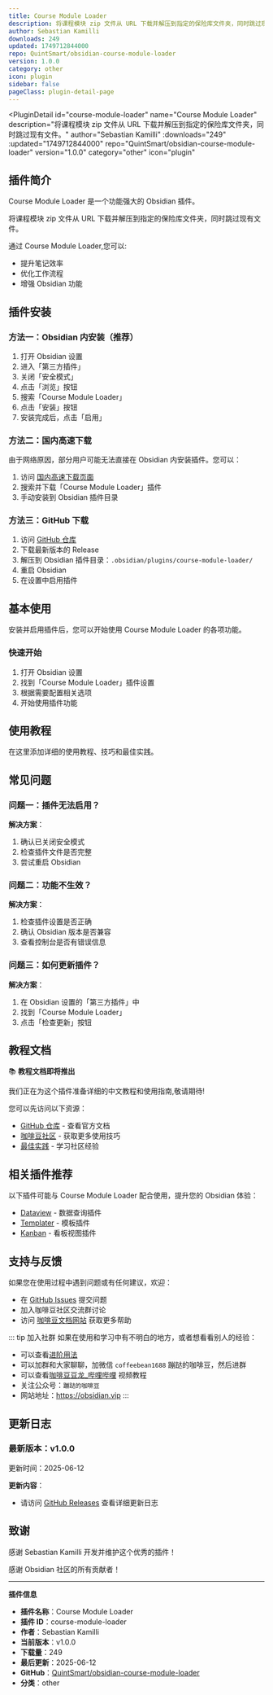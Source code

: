 ```yaml
---
title: Course Module Loader
description: 将课程模块 zip 文件从 URL 下载并解压到指定的保险库文件夹，同时跳过现有文件。
author: Sebastian Kamilli
downloads: 249
updated: 1749712844000
repo: QuintSmart/obsidian-course-module-loader
version: 1.0.0
category: other
icon: plugin
sidebar: false
pageClass: plugin-detail-page
---
```


<PluginDetail
  id="course-module-loader"
  name="Course Module Loader"
  description="将课程模块 zip 文件从 URL 下载并解压到指定的保险库文件夹，同时跳过现有文件。"
  author="Sebastian Kamilli"
  :downloads="249"
  :updated="1749712844000"
  repo="QuintSmart/obsidian-course-module-loader"
  version="1.0.0"
  category="other"
  icon="plugin"
>

<!-- AUTO_GENERATED_START -->
## 插件简介

Course Module Loader 是一个功能强大的 Obsidian 插件。

将课程模块 zip 文件从 URL 下载并解压到指定的保险库文件夹，同时跳过现有文件。

通过 Course Module Loader,您可以:

- 提升笔记效率
- 优化工作流程
- 增强 Obsidian 功能

<!-- AUTO_GENERATED_END -->

<!-- AUTO_GENERATED_START -->
## 插件安装

### 方法一：Obsidian 内安装（推荐）

1. 打开 Obsidian 设置
2. 进入「第三方插件」
3. 关闭「安全模式」
4. 点击「浏览」按钮
5. 搜索「Course Module Loader」
6. 点击「安装」按钮
7. 安装完成后，点击「启用」

### 方法二：国内高速下载

由于网络原因，部分用户可能无法直接在 Obsidian 内安装插件。您可以：

1. 访问 [国内高速下载页面](/zh/documentation/obsidian-plugins-download.html)
2. 搜索并下载「Course Module Loader」插件
3. 手动安装到 Obsidian 插件目录

### 方法三：GitHub 下载

1. 访问 [GitHub 仓库](https://github.com/QuintSmart/obsidian-course-module-loader)
2. 下载最新版本的 Release
3. 解压到 Obsidian 插件目录：`.obsidian/plugins/course-module-loader/`
4. 重启 Obsidian
5. 在设置中启用插件

## 基本使用

安装并启用插件后，您可以开始使用 Course Module Loader 的各项功能。

### 快速开始

1. 打开 Obsidian 设置
2. 找到「Course Module Loader」插件设置
3. 根据需要配置相关选项
4. 开始使用插件功能

<!-- AUTO_GENERATED_END -->

<!-- CUSTOM_CONTENT_START:tutorial -->
## 使用教程

在这里添加详细的使用教程、技巧和最佳实践。

<!-- CUSTOM_CONTENT_END:tutorial -->

<!-- SHARED_CONTENT_START -->
## 常见问题

### 问题一：插件无法启用？

**解决方案**：
1. 确认已关闭安全模式
2. 检查插件文件是否完整
3. 尝试重启 Obsidian

### 问题二：功能不生效？

**解决方案**：
1. 检查插件设置是否正确
2. 确认 Obsidian 版本是否兼容
3. 查看控制台是否有错误信息

### 问题三：如何更新插件？

**解决方案**：
1. 在 Obsidian 设置的「第三方插件」中
2. 找到「Course Module Loader」
3. 点击「检查更新」按钮

## 教程文档

📚 **教程文档即将推出**

我们正在为这个插件准备详细的中文教程和使用指南,敬请期待!

您可以先访问以下资源：
- [GitHub 仓库](https://github.com/QuintSmart/obsidian-course-module-loader) - 查看官方文档
- [咖啡豆社区](/zh/bases/) - 获取更多使用技巧
- [最佳实践](/zh/best-practices/) - 学习社区经验

## 相关插件推荐

以下插件可能与 Course Module Loader 配合使用，提升您的 Obsidian 体验：

- [Dataview](/zh/plugins/dataview.html) - 数据查询插件
- [Templater](/zh/plugins/templater-obsidian.html) - 模板插件
- [Kanban](/zh/plugins/obsidian-kanban.html) - 看板视图插件

## 支持与反馈

如果您在使用过程中遇到问题或有任何建议，欢迎：

- 在 [GitHub Issues](https://github.com/QuintSmart/obsidian-course-module-loader/issues) 提交问题
- 加入咖啡豆社区交流群讨论
- 访问 [咖啡豆文档网站](https://obsidian.vip) 获取更多帮助

::: tip 加入社群
如果在使用和学习中有不明白的地方，或者想看看别人的经验：
- 可以查看[进阶用法](/zh/advanced)
- 可以加群和大家聊聊，加微信 `coffeebean1688` 蹦跶的咖啡豆，然后进群
- 可以查看[咖啡豆豆龙_哔哩哔哩](https://space.bilibili.com/618777356) 视频教程
- 关注公众号：`蹦跶的咖啡豆`
- 网站地址：https://obsidian.vip
:::
<!-- SHARED_CONTENT_END -->

<!-- AUTO_GENERATED_START -->
## 更新日志

### 最新版本：v1.0.0

更新时间：2025-06-12

**更新内容**：
- 请访问 [GitHub Releases](https://github.com/QuintSmart/obsidian-course-module-loader/releases) 查看详细更新日志

## 致谢

感谢 Sebastian Kamilli 开发并维护这个优秀的插件！

感谢 Obsidian 社区的所有贡献者！

---

**插件信息**
- **插件名称**：Course Module Loader
- **插件 ID**：course-module-loader
- **作者**：Sebastian Kamilli
- **当前版本**：v1.0.0
- **下载量**：249
- **最后更新**：2025-06-12
- **GitHub**：[QuintSmart/obsidian-course-module-loader](https://github.com/QuintSmart/obsidian-course-module-loader)
- **分类**：other
<!-- AUTO_GENERATED_END -->

</PluginDetail>

